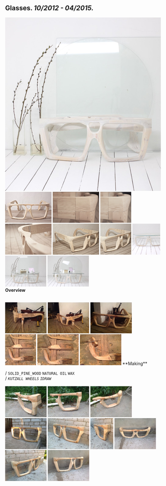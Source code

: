 
## Glasses. _10/2012 - 04/2015._  
![Glasses](/projects/Glasses/100.jpg)<a href="https://ewwgene.github.io/projects/Glasses/101.jpg"><img src="/projects/Glasses/101.jpg" height="100"></a> <a href="https://ewwgene.github.io/projects/Glasses/102.jpg"><img src="/projects/Glasses/102.jpg" height="100"></a> <a href="https://ewwgene.github.io/projects/Glasses/110.jpg"><img src="/projects/Glasses/110.jpg" height="100"></a> <a href="https://ewwgene.github.io/projects/Glasses/111.jpg"><img src="/projects/Glasses/111.jpg" height="100"></a> <a href="https://ewwgene.github.io/projects/Glasses/114.jpg"><img src="/projects/Glasses/114.jpg" height="100"></a> <a href="https://ewwgene.github.io/projects/Glasses/115.jpg"><img src="/projects/Glasses/115.jpg" height="100"></a> <a href="https://ewwgene.github.io/projects/Glasses/120.jpg"><img src="/projects/Glasses/120.jpg" height="100"></a> <a href="https://ewwgene.github.io/projects/Glasses/121.jpg"><img src="/projects/Glasses/121.jpg" height="100"></a> <a href="https://ewwgene.github.io/projects/Glasses/122.jpg"><img src="/projects/Glasses/122.jpg" height="100"></a>   
**Overview**  
  
<br>
<a href="https://ewwgene.github.io/projects/Glasses/Making/233.jpg"><img src="/projects/Glasses/Making/233.jpg" height="100"></a> <a href="https://ewwgene.github.io/projects/Glasses/Making/234.jpg"><img src="/projects/Glasses/Making/234.jpg" height="100"></a> <a href="https://ewwgene.github.io/projects/Glasses/Making/235.jpg"><img src="/projects/Glasses/Making/235.jpg" height="100"></a> <a href="https://ewwgene.github.io/projects/Glasses/Making/244.jpg"><img src="/projects/Glasses/Making/244.jpg" height="100"></a> <a href="https://ewwgene.github.io/projects/Glasses/Making/245.jpg"><img src="/projects/Glasses/Making/245.jpg" height="100"></a> <a href="https://ewwgene.github.io/projects/Glasses/Making/246.jpg"><img src="/projects/Glasses/Making/246.jpg" height="100"></a>   
**Making**  
  
/
`SOLID_PINE_WOOD` `NATURAL OIL` `WAX`   
/
_`KUTZALL WHEELS`_ _`IDRAW`_   
<br>
<a href="https://ewwgene.github.io/projects/Glasses/309.jpg"><img src="/projects/Glasses/309.jpg" height="100"></a> <a href="https://ewwgene.github.io/projects/Glasses/310.jpg"><img src="/projects/Glasses/310.jpg" height="100"></a> <a href="https://ewwgene.github.io/projects/Glasses/311.jpg"><img src="/projects/Glasses/311.jpg" height="100"></a> <a href="https://ewwgene.github.io/projects/Glasses/320.jpg"><img src="/projects/Glasses/320.jpg" height="100"></a> <a href="https://ewwgene.github.io/projects/Glasses/322.jpg"><img src="/projects/Glasses/322.jpg" height="100"></a> <a href="https://ewwgene.github.io/projects/Glasses/323.jpg"><img src="/projects/Glasses/323.jpg" height="100"></a> <a href="https://ewwgene.github.io/projects/Glasses/325.jpg"><img src="/projects/Glasses/325.jpg" height="100"></a> <a href="https://ewwgene.github.io/projects/Glasses/327.jpg"><img src="/projects/Glasses/327.jpg" height="100"></a> <a href="https://ewwgene.github.io/projects/Glasses/328.jpg"><img src="/projects/Glasses/328.jpg" height="100"></a> 

